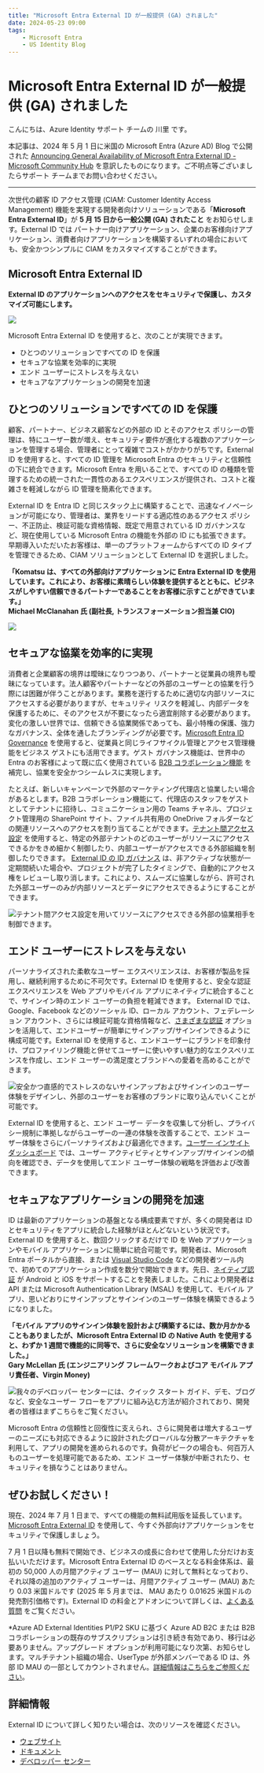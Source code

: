 ```yaml
---
title: "Microsoft Entra External ID が一般提供 (GA) されました"
date: 2024-05-23 09:00
tags:
    - Microsoft Entra
    - US Identity Blog
---
```


# Microsoft Entra External ID が一般提供 (GA) されました

こんにちは、Azure Identity サポート チームの 川里 です。

本記事は、2024 年 5 月 1 日に米国の Microsoft Entra (Azure AD) Blog で公開された [Announcing General Availability of Microsoft Entra External ID - Microsoft Community Hub](https://techcommunity.microsoft.com/t5/microsoft-entra-blog/announcing-general-availability-of-microsoft-entra-external-id/ba-p/3974961) を意訳したものになります。ご不明点等ございましたらサポート チームまでお問い合わせください。
 
----

次世代の顧客 ID アクセス管理 (CIAM: Customer Identity Access Management) 機能を実現する開発者向けソリューションである「**Microsoft Entra External ID**」が **5 月 15 日から一般公開 (GA) されたこと** をお知らせします。External ID では パートナー向けアプリケーション、企業のお客様向けアプリケーション、消費者向けアプリケーションを構築するいずれの場合においても、安全かつシンプルに CIAM をカスタマイズすることができます。


## Microsoft Entra External ID
 
**External ID のアプリケーションへのアクセスをセキュリティで保護し、カスタマイズ可能にします。**
 

![](./announcing-general-availability-of-microsoft-entra-external-id/announcing-general-availability-of-microsoft-entra-external-id001.png)
 
Microsoft Entra External ID を使用すると、次のことが実現できます。
 
- ひとつのソリューションですべての ID を保護 
- セキュアな協業を効率的に実現
- エンド ユーザーにストレスを与えない 
- セキュアなアプリケーションの開発を加速 

## ひとつのソリューションですべての ID を保護

顧客、パートナー、ビジネス顧客などの外部の ID とそのアクセス ポリシーの管理は、特にユーザー数が増え、セキュリティ要件が進化する複数のアプリケーションを管理する場合、管理者にとって複雑でコストがかかりがちです。External ID を使用すると、すべての ID 管理を Microsoft Entra のセキュリティと信頼性の下に統合できます。Microsoft Entra を用いることで、すべての ID の種類を管理するための統一された一貫性のあるエクスペリエンスが提供され、コストと複雑さを軽減しながら ID 管理を簡素化できます。 
 
External ID を Entra ID と同じスタック上に構築することで、迅速なイノベーションが可能になり、管理者は、業界をリードする適応性のあるアクセス ポリシー、不正防止、検証可能な資格情報、既定で用意されている ID ガバナンスなど、現在使用している Microsoft Entra の機能を外部の ID にも拡張できます。早期導入いただいたお客様は、単一のプラットフォームからすべての ID タイプを管理できるため、CIAM ソリューションとして External ID を選択しました。 

**「Komatsu は、すべての外部向けアプリケーションに Entra External ID を使用しています。これにより、お客様に素晴らしい体験を提供するとともに、ビジネスがしやすい信頼できるパートナーであることをお客様に示すことができています。」**  
**Michael McClanahan 氏 (副社長, トランスフォーメーション担当兼 CIO)**

![](./announcing-general-availability-of-microsoft-entra-external-id/announcing-general-availability-of-microsoft-entra-external-id002.png)

## セキュアな協業を効率的に実現

消費者と企業顧客の境界は曖昧になりつつあり、パートナーと従業員の境界も曖昧になっています。法人顧客やパートナーなどの外部のユーザーとの協業を行う際には困難が伴うことがあります。業務を遂行するために適切な内部リソースにアクセスする必要がありますが、セキュリティ リスクを軽減し、内部データを保護するために、そのアクセスが不要になったら適宜削除する必要があります。変化の激しい世界では、信頼できる協業関係であっても、最小特権の保護、強力なガバナンス、全体を通したブランディングが必要です。[Microsoft Entra ID Governance](https://learn.microsoft.com/ja-jp/entra/id-governance/manage-guest-access-with-access-reviews) を使用すると、従業員と同じライフサイクル管理とアクセス管理機能をビジネス ゲストにも活用できます。ゲスト ガバナンス機能は、世界中の Entra のお客様によって既に広く使用されている [B2B コラボレーション機能](https://learn.microsoft.com/ja-jp/entra/external-id/what-is-b2b) を補完し、協業を安全かつシームレスに実現します。  

たとえば、新しいキャンペーンで外部のマーケティング代理店と協業したい場合があるとします。B2B コラボレーション機能にて、代理店のスタッフをゲストとしてテナントに招待し、コミュニケーション用の Teams チャネル、プロジェクト管理用の SharePoint サイト、ファイル共有用の OneDrive フォルダーなどの関連リソースへのアクセスを割り当てることができます。[テナント間アクセス設定](https://learn.microsoft.com/ja-jp/entra/external-id/cross-tenant-access-overview) を使用すると、特定の外部テナントのどのユーザーがリソースにアクセスできるかをきめ細かく制御したり、内部ユーザーがアクセスできる外部組織を制御したりできます。 [External ID の ID ガバナンス](https://techcommunity.microsoft.com/t5/microsoft-entra-blog/microsoft-entra-id-governance-licensing-for-business-guests/ba-p/3575579) は、非アクティブな状態が一定期間続いた場合や、プロジェクトが完了したタイミングで、自動的にアクセス権をレビューし取り消します。これにより、スムーズに協業しながら、許可された外部ユーザーのみが内部リソースとデータにアクセスできるようにすることができます。 

![テナント間アクセス設定を用いてリソースにアクセスできる外部の協業相手を制御できます。](./announcing-general-availability-of-microsoft-entra-external-id/announcing-general-availability-of-microsoft-entra-external-id003.png)

## エンド ユーザーにストレスを与えない 

パーソナライズされた柔軟なユーザー エクスペリエンスは、お客様が製品を採用し、継続利用するために不可欠です。External ID を使用すると、安全な認証エクスペリエンスを Web アプリやモバイル アプリにネイティブに統合することで、サインイン時のエンド ユーザーの負担を軽減できます。 External ID では、Google、Facebook などのソーシャル ID、ローカル アカウント、フェデレーション アカウント、さらには検証可能な資格情報など、[さまざまな認証](https://learn.microsoft.com/ja-jp/entra/external-id/identity-providers) オプションを活用して、エンドユーザーが簡単にサインアップ/サインインできるように構成可能です。External ID を使用すると、エンドユーザーにブランドを印象付け、プロファイリング機能と併せてユーザーに使いやすい魅力的なエクスペリエンスを作成し、エンド ユーザーの満足度とブランドへの愛着を高めることができます。 

![安全かつ直感的でストレスのないサインアップおよびサインインのユーザー体験をデザインし、外部のユーザーをお客様のブランドに取り込んでいくことが可能です。](./announcing-general-availability-of-microsoft-entra-external-id/announcing-general-availability-of-microsoft-entra-external-id004.png)

External ID を使用すると、エンド ユーザー データを収集して分析し、プライバシー規制に準拠しながらユーザーの一連の体験を改善することで、エンド ユーザー体験をさらにパーソナライズおよび最適化できます。[ユーザー インサイト ダッシュボード](https://learn.microsoft.com/ja-jp/entra/external-id/customers/how-to-user-insights) では、ユーザー アクティビティとサインアップ/サインインの傾向を確認でき、データを使用してエンド ユーザー体験の戦略を評価および改善できます。  

## セキュアなアプリケーションの開発を加速

ID は最新のアプリケーションの基盤となる構成要素ですが、多くの開発者は ID とセキュリティをアプリに統合した経験がほとんどないという状況です。External ID を使用すると、数回クリックするだけで ID を Web アプリケーションやモバイル アプリケーションに簡単に統合可能です。開発者は、Microsoft Entra ポータルから直接、または [Visual Studio Code](https://learn.microsoft.com/ja-jp/entra/external-id/customers/visual-studio-code-extension) などの開発者ツール内で、初めてのアプリケーション作成を数分で開始できます。先日、[ネイティブ認証](https://learn.microsoft.com/ja-jp/entra/external-id/customers/concept-native-authentication) が Android と iOS をサポートすることを発表しました。これにより開発者は API または Microsoft Authentication Library (MSAL) を使用して、モバイル アプリ、思いどおりにサインアップとサインインのユーザー体験を構築できるようになりました。 

**「モバイル アプリのサインイン体験を設計および構築するには、数か月かかることもありましたが、Microsoft Entra External ID の Native Auth を使用すると、わずか 1 週間で機能的に同等で、さらに安全なソリューションを構築できました。」**  
**Gary McLellan 氏 (エンジニアリング フレームワークおよびコア モバイル アプリ責任者、Virgin Money)**

![我々のデベロッパー センターには、クイック スタート ガイド、デモ、ブログなど、安全なユーザー フローをアプリに組み込む方法が紹介されており、開発者の皆様はまずこちらをご覧ください。](./announcing-general-availability-of-microsoft-entra-external-id/announcing-general-availability-of-microsoft-entra-external-id005.png)

Microsoft Entra の信頼性と回復性に支えられ、さらに開発者は増大するユーザーのニーズにも対応できるように設計されたグローバルな分散アーキテクチャを利用して、アプリの開発を進められるのです。負荷がピークの場合も、何百万人ものユーザーを処理可能であるため、エンド ユーザー体験が中断されたり、セキュリティを損なうことはありません。

## ぜひお試しください！
 
現在、2024 年 7 月 1 日まで、すべての機能の無料試用版を延長しています。 [Microsoft Entra External ID](https://aka.ms/ExternalIDConsumerApps) を使用して、今すぐ外部向けアプリケーションをセキュリティで保護しましょう。
 
7 月 1 日以降も無料で開始でき、ビジネスの成長に合わせて使用した分だけお支払いいただけます。Microsoft Entra External ID のベースとなる料金体系は、最初の 50,000 人の月間アクティブ ユーザー (MAU) に対して無料となっており、それ以降の追加のアクティブ ユーザーは、月間アクティブ ユーザー (MAU) あたり 0.03 米国ドルです (2025 年 5 月までは、 MAU あたり 0.01625 米国ドルの発売割引価格です)。External ID の料金とアドオンについて詳しくは、[よくある質問](https://learn.microsoft.com/ja-jp/entra/external-id/customers/faq-customers) をご覧ください。

*Azure AD External Identities P1/P2 SKU に基づく Azure AD B2C または B2B コラボレーションの既存のサブスクリプションは引き続き有効であり、移行は必要ありません。アップグレード オプションが利用可能になり次第、お知らせします。マルチテナント組織の場合、UserType が外部メンバーである ID は、外部 ID MAU の一部としてカウントされません。[詳細情報はこちらをご参照ください](https://learn.microsoft.com/ja-jp/entra/external-id/customers/faq-customers)。

## 詳細情報

External ID について詳しく知りたい場合は、次のリソースを確認ください。 
 
- [ウェブサイト](https://www.microsoft.com/ja-jp/security/business/identity-access/microsoft-entra-external-id)
- [ドキュメント](https://learn.microsoft.com/ja-jp/entra/external-id/)
- [デベロッパー センター](https://developer.microsoft.com/ja-jp/identity/external-id)
